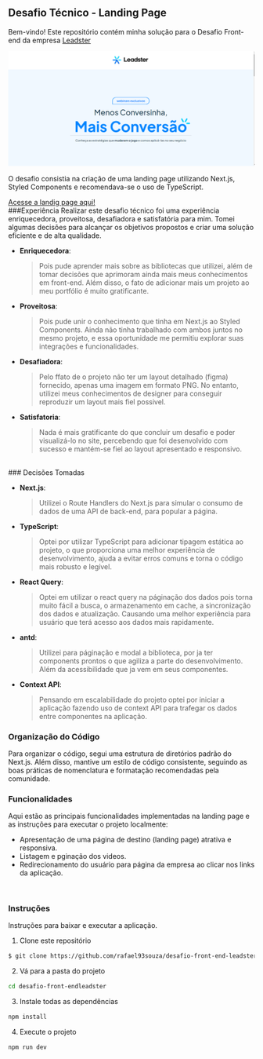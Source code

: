 ## Desafio Técnico - Landing Page

Bem-vindo! Este repositório contém minha solução para o Desafio Front-end da empresa [Leadster](https://leadster.com.br/) 
</br>


![Imagem do site em produção](image.png)

O desafio consistia na criação de uma landing page utilizando Next.js, Styled Components e recomendava-se o uso de TypeScript.

[Acesse a landig page aqui!](https://desafio-front-end-leadster.vercel.app/) 
</br>
###Experiência
Realizar este desafio técnico foi uma experiência enriquecedora, proveitosa, desafiadora e satisfatória para mim. Tomei algumas decisões para alcançar os objetivos propostos e criar uma solução eficiente e de alta qualidade.


* **Enriquecedora**: 
    >  Pois pude aprender mais sobre as bibliotecas que utilizei, além de tomar decisões que aprimoram ainda mais meus conhecimentos em front-end.  Além disso, o fato de adicionar mais um projeto ao meu portfólio é muito gratificante.

* **Proveitosa**: 
    > Pois pude unir o conhecimento que tinha em Next.js ao Styled Components. Ainda não tinha trabalhado com ambos juntos no mesmo projeto, e essa oportunidade me permitiu explorar suas integrações e funcionalidades.

*  **Desafiadora**: 
    > Pelo ffato de o projeto não ter um layout detalhado (figma) fornecido, apenas uma imagem em formato PNG. No entanto, utilizei meus conhecimentos de designer para conseguir reproduzir um layout mais fiel possivel. 
    

* **Satisfatoria**:
    > Nada é mais gratificante do que concluir um desafio e poder visualizá-lo no site, percebendo que foi desenvolvido com sucesso e mantém-se fiel ao layout apresentado e responsivo.   


</br>
### Decisões Tomadas

* **Next.js**:
    >Utilizei o Route Handlers do Next.js para simular o consumo de dados de uma API de back-end, para popular a página. 

* **TypeScript**:
    > Optei por utilizar TypeScript para adicionar tipagem estática ao projeto, o que proporciona uma melhor experiência de desenvolvimento, ajuda a evitar erros comuns e torna o código mais robusto e legível.

* **React Query**:
    > Optei em utilizar o react query na páginação dos dados pois torna muito fácil a busca, o armazenamento em cache, a sincronização dos dados e atualização. Causando uma melhor experiência para usuário que terá acesso aos dados mais rapidamente.

* **antd**:
    > Utilizei para páginação e modal a biblioteca, por ja ter components prontos o que agiliza a parte do desenvolvimento. Além da acessibilidade que ja vem em seus componentes.

* **Context API**:
    > Pensando em escalabilidade do projeto optei por iniciar a aplicação fazendo uso de context API para trafegar os dados entre componentes na aplicação.

### Organização do Código

Para organizar o código, segui uma estrutura de diretórios padrão do Next.js. Além disso, mantive um estilo de código consistente, seguindo as boas práticas de nomenclatura e formatação recomendadas pela comunidade.


### Funcionalidades

Aqui estão as principais funcionalidades implementadas na landing page e as instruções para executar o projeto localmente:

* Apresentação de uma página de destino (landing page) atrativa e responsiva.
* Listagem e pginação dos videos. 
* Redirecionamento do usuário para página da empresa ao clicar nos links da aplicação.
</br>

### Instruções

Instruções para baixar e executar a aplicação. 

1. Clone este repositório
```bash
$ git clone https://github.com/rafael93souza/desafio-front-end-leadster.git
```

2. Vá para a pasta do projeto
```bash
cd desafio-front-endleadster
```
3. Instale todas as dependências 
```bash
npm install
```
4. Execute o projeto
```bash
npm run dev
```



